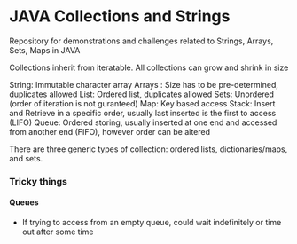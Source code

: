 # JAVA Collections and Strings
Repository for demonstrations and challenges related to Strings, Arrays, Sets, Maps in JAVA

Collections inherit from iteratable. All collections can grow and shrink in size

String: Immutable character array
Arrays : Size has to be pre-determined, duplicates allowed
List: Ordered list, duplicates allowed
Sets: Unordered (order of iteration is not guranteed)
Map: Key based access
Stack: Insert and Retrieve in a specific order, usually last inserted is the first to access (LIFO)
Queue: Ordered storing, usually inserted at one end and accessed from another end (FIFO), however order can be altered

There are three generic types of collection: ordered lists, dictionaries/maps, and sets.


### Tricky things

#### Queues
- If trying to access from an empty queue, could wait indefinitely or time out after some time
